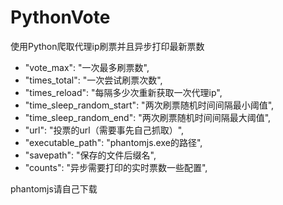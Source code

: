 # PythonVote
使用Python爬取代理ip刷票并且异步打印最新票数
- "vote_max": "一次最多刷票数",  
- "times_total": "一次尝试刷票次数",
- "times_reload": "每隔多少次重新获取一次代理ip",
- "time_sleep_random_start": "两次刷票随机时间间隔最小阈值",
- "time_sleep_random_end": "两次刷票随机时间间隔最大阈值",
- "url": "投票的url（需要事先自己抓取）",
- "executable_path": "phantomjs.exe的路径",
- "savepath": "保存的文件后缀名",
- "counts": "异步需要打印的实时票数一些配置",

phantomjs请自己下载
